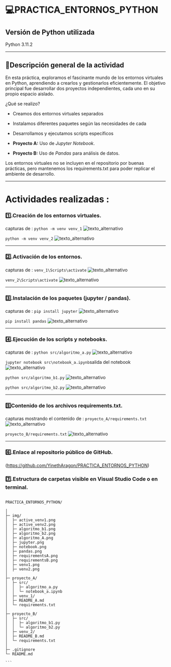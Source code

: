 # 💻PRACTICA_ENTORNOS_PYTHON

## Versión de Python utilizada
Python 3.11.2

---


## 📄Descripción general de la actividad
En esta práctica, exploramos el fascinante mundo de los entornos virtuales en Python, aprendiendo a crearlos y gestionarlos eficientemente. El objetivo principal fue desarrollar dos proyectos independientes, cada uno en su propio espacio aislado.



¿Qué se realizo?
- Creamos dos entornos virtuales separados
- Instalamos diferentes paquetes según las necesidades de cada 
- Desarrollamos y ejecutamos scripts específicos

- **Proyecto A:** Uso de *Jupyter Notebook*.  
- **Proyecto B:** Uso de *Pandas* para análisis de datos.

Los entornos virtuales no se incluyen en el repositorio por buenas prácticas, pero mantenemos los requirements.txt para poder replicar el ambiente de desarrollo.


---

#  Actividades realizadas :

### 1️⃣.Creación de los entornos virtuales.

   capturas de :
    `python -m venv venv_1`
  ![texto_alternativo](img/venv1.png)


 `python -m venv venv_2`
 ![texto_alternativo](img/venv2.png)


---

### 2️⃣.Activación de los entornos.
 
  capturas de :
  `venv_1\Scripts\activate`
  ![texto_alternativo](img/active_venv1.png)
    
  `venv_2\Scripts\activate`
  ![texto_alternativo](img/active_venv2.png)


---

### 3️⃣.Instalación de los paquetes (jupyter / pandas).
  capturas de :
  `pip install jupyter`
  ![texto_alternativo](img/jupyter.png)
  
   `pip install pandas` 
   ![texto_alternativo](img/pandas.png)

---

### 4️⃣.Ejecución de los scripts y notebooks.
  capturas de :
  `python src/algoritmo_a.py`
  ![texto_alternativo](img/algoritmoA.png)
  
  `jupyter notebook src\notebook_a.ipynb`salida del  notebook
  ![texto_alternativo](img/notebook.png)

   `python src/algoritmo_b1.py`
   ![texto_alternativo](img/algoritmo_b1.png)

   `python src/algoritmo_b2.py`
   ![texto_alternativo](img/algoritmo_b2.png)


---


### 5️⃣Contenido de los archivos requirements.txt.
  capturas mostrando el contenido de :
  `proyecto_A/requirements.txt`
  ![texto_alternativo](img/requirementsA.png)


   `proyecto_B/requirements.txt`
   ![texto_alternativo](img/requirementsB.png)

---
### 6️⃣.Enlace al repositorio público de GitHub.
(https://github.com/YinethAragon/PRACTICA_ENTORNOS_PYTHON)

### 7️⃣.Estructura de carpetas visible en Visual Studio Code o en terminal.

````

PRACTICA_ENTORNOS_PYTHON/

│
├─ img/
│  ├─ active_venv1.png
│  ├─ active_venv2.png
│  ├─ algoritmo_b1.png
│  ├─ algoritmo_b2.png
│  ├─ algoritmo_A.png
│  ├─ jupyter.png
│  ├─ notebook.png
│  ├─ pandas.png
│  ├─ requirementsA.png
│  ├─ requirementsB.png
│  ├─ venv1.png
│  ├─ venv2.png
│
├─ proyecto_A/
│  ├─ src/
│  │  ├─ algoritmo_a.py
│  │  └─ notebook_a.ipynb
│  ├─ venv_1/
│  ├─ README_A.md
│  └─ requirements.txt
│
├─ proyecto_B/
│  ├─ src/
│  │  ├─ algoritmo_b1.py
│  │  └─ algoritmo_b2.py
│  ├─ venv_2/
│  ├─ README_B.md
│  └─ requirements.txt
│
├─ .gitignore
└─ README.md

```



